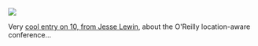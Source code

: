  ![](http://on10.net/images/entries/previewsmall/where20.jpg)

Very [cool entry on 10, from Jesse Lewin](http://on10.net/Blogs/TheShow/3935/), about the O'Reilly location-aware conference...